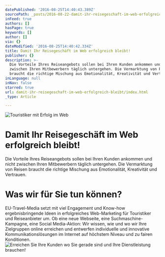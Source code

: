```yaml
---
datePublished: '2016-08-25T14:40:43.389Z'
sourcePath: _posts/2016-08-22-damit-ihr-reisegeschaft-im-web-erfolgreich-bleibt.md
inFeed: true
authors: []
hasPage: true
keywords: []
author: []
via: {}
dateModified: '2016-08-25T14:40:42.334Z'
title: Damit Ihr Reisegeschäft im Web erfolgreich bleibt!
publisher: {}
description: >-
  Die Vorteile Ihres Reiseangebots sollen bei Ihren Kunden ankommen und nicht
  zwischen Ihren Mitbewerbern täglich untergehen. Die Vermarktung von Reisen
  braucht die richtige Mischung aus Emotionalität, Kreativität und Vertrauen.
inLanguage: null
inNav: false
starred: true
url: damit-ihr-reisegeschaft-im-web-erfolgreich-bleibt/index.html
_type: Article

---
```

![Touristiker mit Erfolg im Web](https://imgflo.herokuapp.com/graph/vahj1ThiexotieMo/321c7ea39e939ffdc08a66488c7b369d/croprotate.jpg?cropheight=272&cropwidth=418&degrees=0&input=https%3A%2F%2Fthe-grid-user-content.s3-us-west-2.amazonaws.com%2F8b7d28dc-6158-4228-9c72-3034463a8d4b.jpg&x=0&y=8)

# Damit Ihr Reisegeschäft im Web erfolgreich bleibt!

Die Vorteile Ihres Reiseangebots sollen bei Ihren Kunden ankommen und nicht zwischen Ihren Mitbewerbern täglich untergehen. Die Vermarktung von Reisen braucht die richtige Mischung aus Emotionalität, Kreativität und Vertrauen.

# Was wir für Sie tun können?

EU-Travel-Media setzt mit viel Engagement und Know-how ergebnisbringende Ideen in erfolgreiches Web-Marketing für Touristiker und Reiseanbieter um. Ob eine neue Webseite, eine Suchmaschine-Kampagne, eine Social Media-Aktion: Wir wissen, wie und wo wir Ihre Zielgruppen online erreichen und entwerfen individuelle und innovative Kommunikationslösungen im Internet auf höchstem Niveau und zu fairen Konditionen.
![Erreichen Sie Ihre Kunden wo Sie gerade sind und Ihre Dienstleistung brauchen!](https://the-grid-user-content.s3-us-west-2.amazonaws.com/391ca011-3e44-4818-9ff5-5304dff06e1e.jpg)